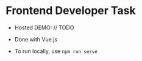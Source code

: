 # Frontend Developer Task

- Hosted DEMO: // TODO

- Done with Vue.js

- To run locally, use `npm run serve`
